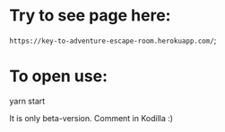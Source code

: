 # Try to see page here:
`https://key-to-adventure-escape-room.herokuapp.com/`;

# To open use:
yarn start

It is only beta-version.
Comment in Kodilla :)
